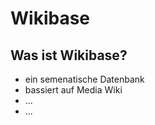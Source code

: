 # Wikibase

## Was ist Wikibase?
- ein semenatische Datenbank
- bassiert auf Media Wiki 
- ...
- ...
